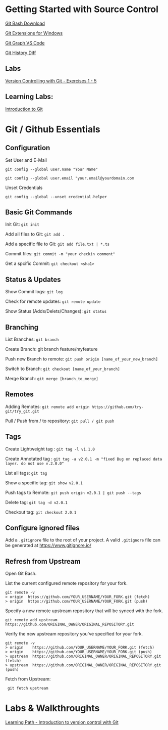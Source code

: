 # Getting Started with Source Control

[Git Bash Download](https://git-scm.com/downloads)

[Git Extensions for Windows](https://sourceforge.net/projects/gitextensions/)

[Git Graph VS Code](https://marketplace.visualstudio.com/items?itemName=mhutchie.git-graph)

[Git History Diff](https://marketplace.visualstudio.com/items?itemName=huizhou.githd)

## Labs

[Version Controlling with Git - Exercises 1 - 5](https://www.azuredevopslabs.com/labs/azuredevops/git/)

## Learning Labs:

[Introduction to Git](https://docs.microsoft.com/en-us/learn/modules/intro-to-git/)

# Git / Github Essentials

## Configuration

Set User and E-Mail

`git config --global user.name "Your Name"`

`git config --global user.email "your.email@yourdomain.com`

Unset Credentials

`git config --global --unset credential.helper`

## Basic Git Commands

Init Git: `git init`

Add all files to Git: `git add .`

Add a specific file to Git: `git add file.txt | *.ts`

Commit files: `git commit -m "your checkin comment"`

Get a spcific Commit: `git checkout <sha1>`

## Status & Updates

Show Commit logs: `git log`

Check for remote updates: `git remote update`

Show Status (Adds/Delets/Changes): `git status`

## Branching

List Branches: `git branch`

Create Branch: git branch feature/myfeature

Push new Branch to remote: `git push origin [name_of_your_new_branch]`

Switch to Branch: `git checkout [name_of_your_branch]`

Merge Branch: `git merge [branch_to_merge]`

## Remotes

Adding Remotes: `git remote add origin https://github.com/try-git/try_git.git`

Pull / Push from / to repository: `git pull / git push`

## Tags

Create Lightweight tag : `git tag -l v1.1.0`

Create Annotated tag : `git tag -a v2.0.1 -m "fixed Bug on replaced data layer. do not use v.2.0.0"`

List all tags: `git tag`

Show a specific tag: `git show v2.0.1`

Push tags to Remote: `git push origin v2.0.1 | git push --tags`

Delete tag: `git tag -d v2.0.1`

Checkout tag: `git checkout 2.0.1`

## Configure ignored files

Add a `.gitignore` file to the root of your project. A valid `.gitignore` file can be generated at https://www.gitignore.io/

## Refresh from Upstream

Open Git Bash.

List the current configured remote repository for your fork.

```
git remote -v
> origin  https://github.com/YOUR_USERNAME/YOUR_FORK.git (fetch)
> origin  https://github.com/YOUR_USERNAME/YOUR_FORK.git (push)
```

Specify a new remote upstream repository that will be synced with the fork.

```
git remote add upstream https://github.com/ORIGINAL_OWNER/ORIGINAL_REPOSITORY.git
```

Verify the new upstream repository you've specified for your fork.

```
git remote -v
> origin    https://github.com/YOUR_USERNAME/YOUR_FORK.git (fetch)
> origin    https://github.com/YOUR_USERNAME/YOUR_FORK.git (push)
> upstream  https://github.com/ORIGINAL_OWNER/ORIGINAL_REPOSITORY.git (fetch)
> upstream  https://github.com/ORIGINAL_OWNER/ORIGINAL_REPOSITORY.git (push)
```

Fetch from Upstream:

```
 git fetch upstream
```

# Labs & Walkthroughts

[Learning Path - Introduction to version control with Git](https://docs.microsoft.com/en-us/learn/paths/intro-to-vc-git/)
